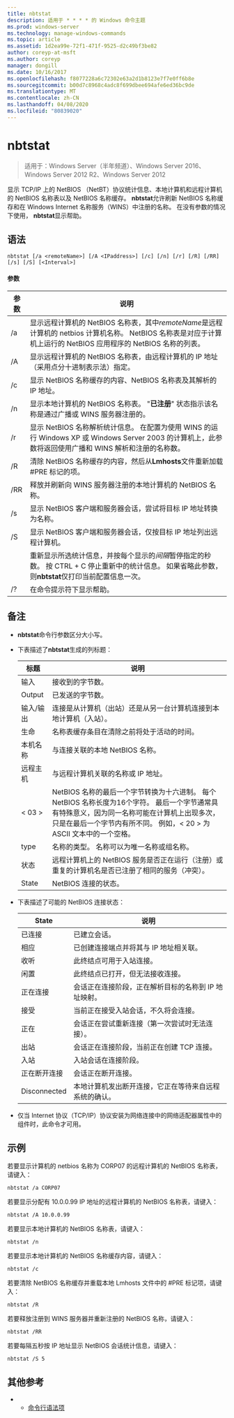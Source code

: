 ```yaml
---
title: nbtstat
description: 适用于 * * * * 的 Windows 命令主题
ms.prod: windows-server
ms.technology: manage-windows-commands
ms.topic: article
ms.assetid: 1d2ea99e-72f1-471f-9525-d2c49bf3be82
author: coreyp-at-msft
ms.author: coreyp
manager: dongill
ms.date: 10/16/2017
ms.openlocfilehash: f8077228a6c72302e63a2d1b8123e7f7e0ff6b8e
ms.sourcegitcommit: b00d7c8968c4adc8f699dbee694afe6ed36bc9de
ms.translationtype: MT
ms.contentlocale: zh-CN
ms.lasthandoff: 04/08/2020
ms.locfileid: "80839020"
---
```

# <a name="nbtstat"></a>nbtstat

>适用于：Windows Server（半年频道）、Windows Server 2016、Windows Server 2012 R2、Windows Server 2012

显示 TCP/IP 上的 NetBIOS （NetBT）协议统计信息、本地计算机和远程计算机的 NetBIOS 名称表以及 NetBIOS 名称缓存。 **nbtstat**允许刷新 NetBIOS 名称缓存和在 Windows Internet 名称服务（WINS）中注册的名称。 在没有参数的情况下使用， **nbtstat**显示帮助。 

## <a name="syntax"></a>语法

```
nbtstat [/a <remoteName>] [/A <IPaddress>] [/c] [/n] [/r] [/R] [/RR] [/s] [/S] [<Interval>]
```

#### <a name="parameters"></a>参数

|    参数    |                                                                                                                         说明                                                                                                                         |
|-----------------|-------------------------------------------------------------------------------------------------------------------------------------------------------------------------------------------------------------------------------------------------------------|
| /a <remoteName> |    显示远程计算机的 NetBIOS 名称表，其中*remoteName*是远程计算机的 netbios 计算机名称。 NetBIOS 名称表是对应于计算机上运行的 NetBIOS 应用程序的 NetBIOS 名称的列表。     |
| /A <IPaddress>  |                                                           显示远程计算机的 NetBIOS 名称表，由远程计算机的 IP 地址（采用点分十进制表示法）指定。                                                            |
|       /c        |                                                                        显示 NetBIOS 名称缓存的内容、NetBIOS 名称表及其解析的 IP 地址。                                                                         |
|       /n        |                                            显示本地计算机的 NetBIOS 名称表。 "**已注册**" 状态指示该名称是通过广播或 WINS 服务器注册的。                                             |
|       /r        |      显示 NetBIOS 名称解析统计信息。 在配置为使用 WINS 的运行 Windows XP 或 Windows Server 2003 的计算机上，此参数将返回使用广播和 WINS 解析和注册的名称数。       |
|       /R        |                                                                      清除 NetBIOS 名称缓存的内容，然后从**Lmhosts**文件重新加载 #PRE 标记的项。                                                                      |
|       /RR       |                                                                           释放并刷新向 WINS 服务器注册的本地计算机的 NetBIOS 名称。                                                                            |
|       /s        |                                                                          显示 NetBIOS 客户端和服务器会话，尝试将目标 IP 地址转换为名称。                                                                           |
|       /S        |                                                                          显示 NetBIOS 客户端和服务器会话，仅按目标 IP 地址列出远程计算机。                                                                          |
|   <Interval>    | 重新显示所选统计信息，并按每个显示的*间隔*暂停指定的秒数。 按 CTRL + C 停止重新中的统计信息。 如果省略此参数，则**nbtstat**仅打印当前配置信息一次。 |
|       /?        |                                                                                                            在命令提示符下显示帮助。                                                                                                             |

## <a name="remarks"></a>备注

-   **nbtstat**命令行参数区分大小写。

-   下表描述了**nbtstat**生成的列标题：

    |标题|说明|
    |------|--------|
    |输入|接收到的字节数。|
    |Output|已发送的字节数。|
    |输入/输出|连接是从计算机（出站）还是从另一台计算机连接到本地计算机（入站）。|
    |生命|名称表缓存条目在清除之前将处于活动的时间。|
    |本机名称|与连接关联的本地 NetBIOS 名称。|
    |远程主机|与远程计算机关联的名称或 IP 地址。|
    |< 03 >|NetBIOS 名称的最后一个字节转换为十六进制。 每个 NetBIOS 名称长度为16个字符。 最后一个字节通常具有特殊意义，因为同一名称可能在计算机上出现多次，只是在最后一个字节内有所不同。 例如，< 20 > 为 ASCII 文本中的一个空格。|
    |type|名称的类型。 名称可以为唯一名称或组名称。|
    |状态|远程计算机上的 NetBIOS 服务是否正在运行（注册）或重复的计算机名是否已注册了相同的服务（冲突）。|
    |State|NetBIOS 连接的状态。|

-   下表描述了可能的 NetBIOS 连接状态：

    |State|说明|
    |-----|--------|
    |已连接|已建立会话。|
    |相应|已创建连接端点并将其与 IP 地址相关联。|
    |收听|此终结点可用于入站连接。|
    |闲置|此终结点已打开，但无法接收连接。|
    |正在连接|会话正在连接阶段，正在解析目标的名称到 IP 地址映射。|
    |接受|当前正在接受入站会话，不久将会连接。|
    |正在|会话正在尝试重新连接（第一次尝试时无法连接）。|
    |出站|会话正在连接阶段，当前正在创建 TCP 连接。|
    |入站|入站会话在连接阶段。|
    |正在断开连接|会话正在断开连接。|
    |Disconnected|本地计算机发出断开连接，它正在等待来自远程系统的确认。|

-   仅当 Internet 协议（TCP/IP）协议安装为网络连接中的网络适配器属性中的组件时，此命令才可用。

## <a name="examples"></a><a name=BKMK_Examples></a>示例
若要显示计算机的 netbios 名称为 CORP07 的远程计算机的 NetBIOS 名称表，请键入：

```
nbtstat /a CORP07
```

若要显示分配有 10.0.0.99 IP 地址的远程计算机的 NetBIOS 名称表，请键入：

```
nbtstat /A 10.0.0.99
```

若要显示本地计算机的 NetBIOS 名称表，请键入：

```
nbtstat /n
```

若要显示本地计算机的 NetBIOS 名称缓存内容，请键入：

```
nbtstat /c
```

若要清除 NetBIOS 名称缓存并重载本地 Lmhosts 文件中的 #PRE 标记项，请键入：

```
nbtstat /R
```

若要释放注册到 WINS 服务器并重新注册的 NetBIOS 名称，请键入：

```
nbtstat /RR
```

若要每隔五秒按 IP 地址显示 NetBIOS 会话统计信息，请键入：

```
nbtstat /S 5
```

## <a name="additional-references"></a>其他参考

-   - [命令行语法项](command-line-syntax-key.md)



